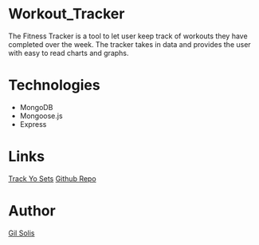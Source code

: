 # Workout_Tracker

The Fitness Tracker is a tool to let user keep track of workouts they have completed over the week. The tracker takes in data and provides the user with easy to read charts and graphs. 

# Technologies
  * MongoDB
  * Mongoose.js
  * Express
  
# Links
[Track Yo Sets](https://trackyosets.herokuapp.com/)
[Github Repo](https://github.com/GilSolis/Workout_Tracker)


# Author
[Gil Solis](https://github.com/GilSolis)
  
